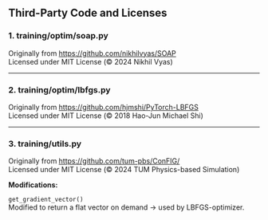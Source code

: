 ## Third-Party Code and Licenses

### 1. training/optim/soap.py
Originally from https://github.com/nikhilvyas/SOAP  
Licensed under MIT License (© 2024 Nikhil Vyas)

---

### 2. training/optim/lbfgs.py
Originally from https://github.com/hjmshi/PyTorch-LBFGS  
Licensed under MIT License (© 2018 Hao-Jun Michael Shi)

---

### 3. training/utils.py
Originally from https://github.com/tum-pbs/ConFIG/  
Licensed under MIT License (© 2024 TUM Physics-based Simulation)

**Modifications:**  

`get_gradient_vector()`   
Modified to return a flat vector on demand → used by LBFGS-optimizer.